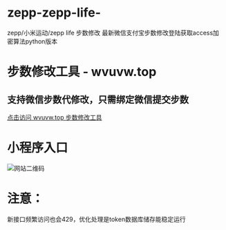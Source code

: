 # zepp-zepp-life-
zepp/小米运动/zepp life 步数修改 最新微信支付宝步数修改登陆获取access加密算法python版本



# 步数修改工具 - wvuvw.top
## 支持微信步数代修改，只需绑定微信提交步数
[点击访问 wvuvw.top 步数修改工具](https://wvuvw.top)

# 小程序入口

![网站二维码](https://wvuvw.top/img/code.jpeg)


# 注意：

新接口频繁访问也会429，优化处理是token数据库储存能稳定运行
